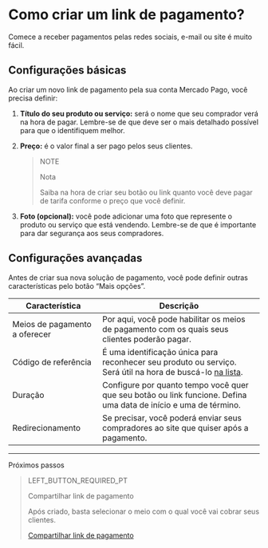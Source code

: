 # Como criar um link de pagamento?

Comece a receber pagamentos pelas redes sociais, e-mail ou site é muito fácil.

## Configurações básicas

Ao criar um novo link de pagamento pela sua conta Mercado Pago, você precisa definir:

1. **Título do seu produto ou serviço:** será o nome que seu comprador verá na hora de pagar. Lembre-se de que deve ser o mais detalhado possível para que o identifiquem melhor.
2. **Preço:** é o valor final a ser pago pelos seus clientes.

    > NOTE
    > 
    > Nota
    > 
    > Saiba na hora de criar seu botão ou link quanto você deve pagar de tarifa conforme o preço que você definir. 

3. **Foto (opcional):** você pode adicionar uma foto que represente o produto ou serviço que está vendendo. Lembre-se de que é importante para dar segurança aos seus compradores.

## Configurações avançadas
Antes de criar sua nova solução de pagamento, você pode definir outras características pelo botão “Mais opções”.

| **Característica** | **Descrição** |
| --- | --- |
| Meios de pagamento a oferecer | Por aqui, você pode habilitar os meios de pagamento com os quais seus clientes poderão pagar. |
| Código de referência | É uma identificação única para reconhecer seu produto ou serviço. Será útil na hora de buscá-lo [na lista](https://www.mercadopago[FAKER][URL][DOMAIN]/tools/list). |
| Duração | Configure por quanto tempo você quer que seu botão ou link funcione. Defina uma data de início e uma de término. |
| Redirecionamento | Se precisar, você poderá enviar seus compradores ao site que quiser após a pagamento. |

---
Próximos passos
> LEFT_BUTTON_REQUIRED_PT
>
> Compartilhar link de pagamento
>
> Após criado, basta selecionar o meio com o qual você vai cobrar seus clientes.
>
> [Compartilhar link de pagamento](https://www.mercadopago[FAKER][URL][DOMAIN]/developers/pt/guides/online-payments/payment-link/share-button/)